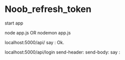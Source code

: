 # Noob_refresh_token

start app

node app.js
OR
nodemon app.js


localhost:5000/api/
say : Ok.

localhost:5000/api/login
send-header:
send-body:
say : 



